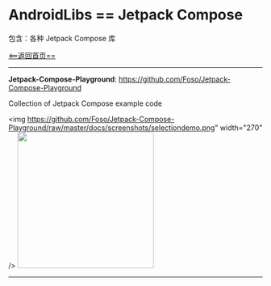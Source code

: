 # AndroidLibs == Jetpack Compose

包含：各种 Jetpack Compose 库

[<==返回首页==](https://github.com/XXApple/AndroidLibs)

---

**Jetpack-Compose-Playground**: https://github.com/Foso/Jetpack-Compose-Playground

Collection of Jetpack Compose example code

<img https://github.com/Foso/Jetpack-Compose-Playground/raw/master/docs/screenshots/selectiondemo.png" width="270" /> <img src="https://github.com/Foso/Jetpack-Compose-Playground/raw/master/docs/screenshots/MainPage.png" width="270" />

---



